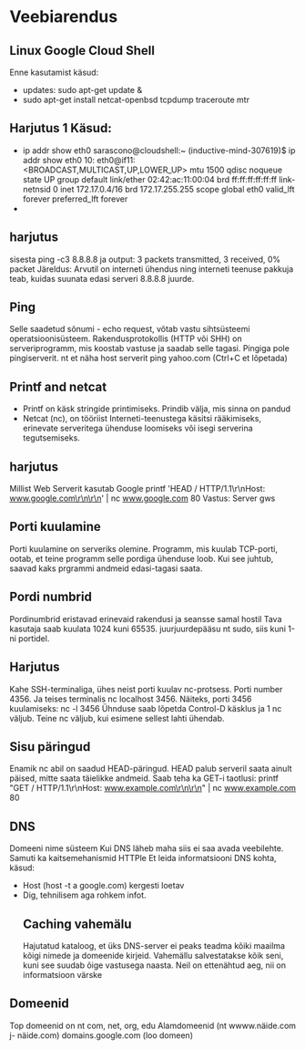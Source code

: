# Veebiarendus
## Linux Google Cloud Shell
Enne kasutamist käsud:
- updates: sudo apt-get update &
- sudo apt-get install netcat-openbsd tcpdump traceroute mtr
## Harjutus 1 Käsud:
- ip addr show eth0
sarascono@cloudshell:~ (inductive-mind-307619)$ ip addr show eth0
10: eth0@if11: <BROADCAST,MULTICAST,UP,LOWER_UP> mtu 1500 qdisc noqueue state UP group default
    link/ether 02:42:ac:11:00:04 brd ff:ff:ff:ff:ff:ff link-netnsid 0
    inet 172.17.0.4/16 brd 172.17.255.255 scope global eth0
       valid_lft forever preferred_lft forever
-        
## harjutus 
sisesta ping -c3 8.8.8.8 
ja output: 3 packets transmitted, 3 received, 0% packet 
Järeldus: Arvutil on interneti ühendus ning interneti teenuse pakkuja teab, kuidas suunata edasi serveri 8.8.8.8 juurde.
## Ping
Selle saadetud sõnumi - echo request, võtab vastu sihtsüsteemi operatsioonisüsteem. Rakendusprotokollis (HTTP või SHH) on serveriprogramm, mis koostab vastuse ja saadab selle tagasi. Pingiga pole pingiserverit.
nt et näha host serverit ping yahoo.com (Ctrl+C et lõpetada)
## Printf and netcat
- Printf on käsk stringide printimiseks. Prindib välja, mis sinna on pandud 
- Netcat (nc), on tööriist Interneti-teenustega käsitsi rääkimiseks, erinevate serveritega ühenduse loomiseks või isegi serverina tegutsemiseks.
## harjutus 
Millist Web Serverit kasutab Google
printf 'HEAD / HTTP/1.1\r\nHost: www.google.com\r\n\r\n' | nc www.google.com 80
Vastus: Server gws
## Porti kuulamine 
Porti kuulamine on serveriks olemine. Programm, mis kuulab TCP-porti, ootab, et teine programm selle pordiga ühenduse loob. Kui see juhtub, saavad kaks prgrammi andmeid edasi-tagasi saata.
## Pordi numbrid
Pordinumbrid eristavad erinevaid rakendusi ja seansse samal hostil
Tava kasutaja saab kuulata 1024 kuni 65535.
juurjuurdepääsu nt sudo, siis kuni 1-ni portidel.
## Harjutus
Kahe SSH-terminaliga, ühes neist porti kuulav nc-protsess. Porti number 4356. Ja teises terminalis nc localhost 3456.
Näiteks, porti 3456 kuulamiseks: nc -l 3456 
Ühnduse saab lõpetda Control-D käsklus ja 1 nc väljub. Teine nc väljub, kui esimene sellest lahti ühendab.
## Sisu päringud
Enamik nc abil on saadud HEAD-päringud. HEAD  palub serveril saata ainult päised, mitte saata täielikke andmeid. 
Saab teha ka GET-i taotlusi:
printf "GET / HTTP/1.1\r\nHost: www.example.com\r\n\r\n" | nc www.example.com 80
## DNS
Domeeni nime süsteem
Kui DNS läheb maha siis ei saa avada veebilehte. Samuti ka kaitsemehanismid HTTPle
Et leida informatsiooni DNS kohta, käsud:
- Host (host -t a google.com) kergesti loetav
- Dig, tehnilisem aga rohkem infot.
    ## Caching vahemälu
    Hajutatud kataloog, et üks DNS-server ei peaks teadma kõiki maailma kõigi nimede ja domeenide kirjeid.
    Vahemällu salvestatakse kõik seni, kuni see suudab õige vastusega naasta.
    Neil on ettenähtud aeg, nii on informatsioon värske
 ## Domeenid
Top domeenid on nt com, net, org, edu
Alamdomeenid (nt wwww.näide.com j- näide.com) 
domains.google.com (loo domeen)

     
